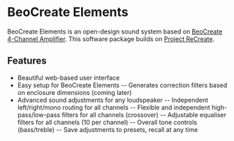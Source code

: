 # BeoCreate Elements
BeoCreate Elements is an open-design sound system based on [BeoCreate 4-Channel Amplifier](http://www.hifiberry.com/beocreate/). This software package builds on [Project ReCreate](https://github.com/bang-olufsen/create).

## Features
- Beautiful web-based user interface
- Easy setup for BeoCreate Elements
-- Generates correction filters based on enclosure dimensions (coming later)
- Advanced sound adjustments for any loudspeaker
-- Independent left/right/mono routing for all channels
-- Flexible and independent high-pass/low-pass filters for all channels (crossover)
-- Adjustable equaliser filters for all channels (10 per channel)
-- Overall tone controls (bass/treble)
-- Save adjustments to presets, recall at any time
